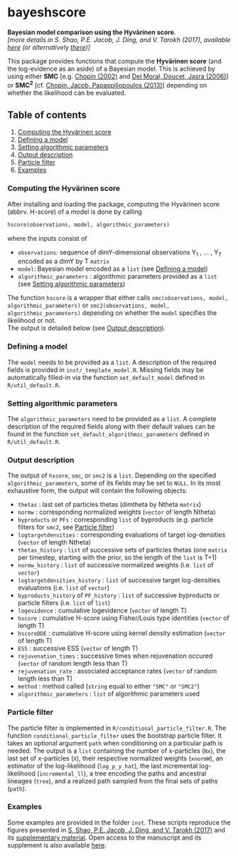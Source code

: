 # bayeshscore
**Bayesian model comparison using the Hyvärinen score**.  
*\[more details in S. Shao, P.E. Jacob, J. Ding, and V. Tarokh (2017), available [here](https://doi.org/10.1080/01621459.2018.1518237) (or alternatively [there](https://arxiv.org/abs/1711.00136))\]*

This package provides functions that compute the **Hyvärinen score** (and the log-evidence as an aside) of a Bayesian model. This is achieved by using either **SMC** \[e.g. [Chopin (2002)](https://academic.oup.com/biomet/article-abstract/89/3/539/251804) and [Del Moral, Doucet, Jasra (2006)](http://onlinelibrary.wiley.com/doi/10.1111/j.1467-9868.2006.00553.x/abstract)\] or **SMC<sup>2</sup>** \[cf. [Chopin, Jacob, Papaspiliopoulos (2013)](http://onlinelibrary.wiley.com/doi/10.1111/j.1467-9868.2012.01046.x/abstract)\] depending on whether the likelihood can be evaluated.

## Table of contents
1. [Computing the Hyvärinen score](#howto_hscore)
2. [Defining a model](#howto_model)
3. [Setting algorithmic parameters](#howto_algoparam)
4. [Output description](#output)
5. [Particle filter](#particlefilter)
6. [Examples](#examples)

### <a name="howto_hscore"></a> Computing the Hyvärinen score

After installing and loading the package, computing the Hyvärinen score (abbrv. H-score) of a model is done by calling
```R
hscore(observations, model, algorithmic_parameters)
```
where the inputs consist of
* `observations`: sequence of dimY-dimensional observations Y<sub>1</sub> , ... , Y<sub>T</sub> encoded as a dimY by T `matrix`
* `model`: Bayesian model encoded as a `list` (see [Defining a model](#howto_model))
* `algorithmic_parameters` : algorithmic parameters provided as a `list` (see [Setting algorithmic parameters](#howto_algoparam))

The function `hscore` is a wrapper that either calls `smc(observations, model, algorithmic_parameters)` or `smc2(observations, model, algorithmic_parameters)` depending on whether the `model` specifies the likelihood or not.  
The output is detailed below (see [Output description](#output)).

### <a name="howto_model"></a> Defining a model
The `model` needs to be provided as a `list`. A description of the required fields is provided in `inst/_template_model.R`. Missing fields may be automatically filled-in via the function `set_default_model` defined in `R/util_default.R`.

### <a name="howto_algoparam"></a> Setting algorithmic parameters
The `algorithmic_parameters` need to be provided as a `list`. A complete description of the required fields along with their default values can be found in the function `set_default_algorithmic_parameters` defined in `R/util_default.R`.

### <a name="output"></a> Output description
The output of `hscore`, `smc`, or `smc2` is a `list`. Depending on the specified `algorithmic_parameters`, some of its fields may be set to `NULL`. In its most exhaustive form, the output will contain the following objects:
* `thetas` : last set of particles thetas (dimtheta by Ntheta `matrix`)
* `normw` : corresponding normalized weights (`vector` of length Ntheta)
* `byproducts` or `PFs` : corresponding `list` of byproducts (e.g. particle filters for `smc2`, see [Particle filter](#particlefilter))
* `logtargetdensities` : corresponding evaluations of target log-densities (`vector` of length Ntheta)
* `thetas_history` : `list` of successive sets of particles thetas (one `matrix` per timestep, starting with the prior, so the length of the `list` is T+1)
* `normw_history` : `list` of successive normalized weights (i.e. `list` of `vector`)
* `logtargetdensities_history` : `list` of successive target log-densities evaluations (i.e. `list` of `vector`)
* `byproducts_history` of `PF_history` : `list` of successive byproducts or particle filters (i.e. `list` of `list`)
* `logevidence` : cumulative logevidence (`vector` of length T)
* `hscore` : cumulative H-score using Fisher/Louis type identities (`vector` of length T)
* `hscoreDDE` : cumulative H-score using kernel density estimation (`vector` of length T)
* `ESS` : successive ESS (`vector` of length T)
* `rejuvenation_times` : successive times when rejuvenation occured (`vector` of random length less than T)
* `rejuvenation_rate` : associated acceptance rates (`vector` of random length less than T)
* `method` : method called (`string` equal to either `"SMC"` or `"SMC2"`)
* `algorithmic_parameters` : `list` of algorithmic parameters used

### <a name="particlefilter"></a> Particle filter
The particle filter is implemented in `R/conditional_particle_filter.R`. The function `conditional_particle_filter` uses the bootstrap particle filter. It takes an optional argument `path` when conditioning on a particular path is needed. The output is a `list` containing the number of x-particles (`Nx`), the last set of x-particles (`X`), their respective normalized weights (`xnormW`), an estimator of the log-likelihood (`log_p_y_hat`), the last incremental log-likelihood (`incremental_ll`), a tree encoding the paths and ancestral lineages (`tree`), and a realized path sampled from the final sets of paths (`path`).

### <a name="examples"></a> Examples
Some examples are provided in the folder `inst`. These scripts reproduce the figures presented in [S. Shao, P.E. Jacob, J. Ding, and V. Tarokh (2017)](https://doi.org/10.1080/01621459.2018.1518237) and its [supplementary material](https://www.tandfonline.com/doi/suppl/10.1080/01621459.2018.1518237). Open access to the manuscript and its supplement is also available [here](https://stephaneshao.github.io/publication/hyvarinen/).

